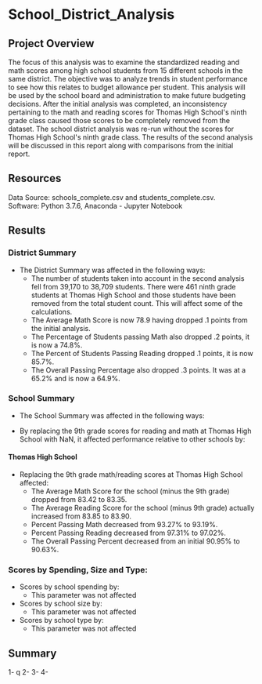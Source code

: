 # School_District_Analysis
## Project Overview
The focus of this analysis was to examine the standardized reading and math scores among high school students from 15 different schools in the same district.  The objective was to analyze trends in student performance to see how this relates to budget allowance per student. This analysis will be used by the school board and administration to make future budgeting decisions.  After the initial analysis was completed, an inconsistency pertaining to the math and reading scores for Thomas High School's ninth grade class caused those scores to be completely removed from the dataset.  The school district analysis was re-run without the scores for Thomas High School's ninth grade class.  The results of the second analysis will be discussed in this report along with comparisons from the initial report.

## Resources
Data Source: schools_complete.csv and students_complete.csv.  
Software: Python 3.7.6, Anaconda - Jupyter Notebook

## Results
### District Summary 
- The District Summary was affected in the following ways:
  - The number of students taken into account in the second analysis fell from 39,170 to 38,709 students.  There were 461 ninth grade students at Thomas High School and those students have been removed from the total student count.  This will affect some of the calculations.
  - The Average Math Score is now 78.9 having dropped .1 points from the initial analysis.  
  - The Percentage of Students passing Math also dropped .2 points, it is now a 74.8%.
  - The Percent of Students Passing Reading dropped .1 points, it is now 85.7%.
  - The Overall Passing Percentage also dropped .3 points.  It was at a 65.2% and is now a 64.9%.

### School Summary
- The School Summary was affected in the following ways:

- By replacing the 9th grade scores for reading and math at Thomas High School with NaN, it affected performance relative to other schools by:

#### Thomas High School 
- Replacing the 9th grade math/reading scores at Thomas High School affected:
  - The Average Math Score for the school (minus the 9th grade) dropped from 83.42 to 83.35.
  - The Average Reading Score for the school (minus 9th grade) actually increased from 83.85 to 83.90.
  - Percent Passing Math decreased from 93.27% to 93.19%.
  - Percent Passing Reading decreased from 97.31% to 97.02%.
  - The Overall Passing Percent decreased from an initial 90.95% to 90.63%.

### Scores by Spending, Size and Type:
  - Scores by school spending by:
    - This parameter was not affected
  - Scores by school size by:
    - This parameter was not affected
  - Scores by school type by:
    - This parameter was not affected

## Summary 
1- q
2- 
3- 
4- 
